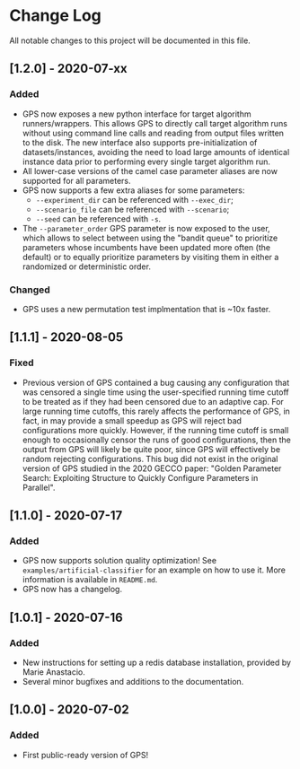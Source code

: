 # Change Log

All notable changes to this project will be documented in this file.

## [1.2.0] - 2020-07-xx

### Added

 - GPS now exposes a new python interface for target algorithm runners/wrappers. This allows GPS to directly
   call target algorithm runs without using command line calls and reading from output files written to the 
   disk. The new interface also supports pre-initialization of datasets/instances, avoiding the need to load
   large amounts of identical instance data prior to performing every single target algorithm run.
 - All lower-case versions of the camel case parameter aliases are now supported for all parameters.
 - GPS now supports a few extra aliases for some parameters: 
   - `--experiment_dir` can be referenced with `--exec_dir`;
   - `--scenario_file` can be referenced with `--scenario`;
   - `--seed` can be referenced with `-s`.
 - The `--parameter_order` GPS parameter is now exposed to the user, which allows to select between using
   the "bandit queue" to prioritize parameters whose incumbents have been updated more often (the default)
   or to equally prioritize parameters by visiting them in either a randomized or deterministic order.

### Changed
 - GPS uses a new permutation test implmentation that is ~10x faster.

## [1.1.1] - 2020-08-05

### Fixed
 - Previous version of GPS contained a bug causing any configuration that was censored a single time using
   the user-specified running time cutoff to be treated as if they had been censored due to an adaptive cap.
   For large running time cutoffs, this rarely affects the performance of GPS, in fact, in may provide a
   small speedup as GPS will reject bad configurations more quickly. However, if the running time cutoff is
   small enough to occasionally censor the runs of good configurations, then the output from GPS will likely
   be quite poor, since GPS will effectively be random rejecting configurations. This bug did not exist in the
   original version of GPS studied in the 2020 GECCO paper: "Golden Parameter Search: Exploiting Structure to
   Quickly Configure Parameters in Parallel".

## [1.1.0] - 2020-07-17

### Added
 - GPS now supports solution quality optimization! See `examples/artificial-classifier` for an example on how to use it. More information is available in `README.md`.
 - GPS now has a changelog.

## [1.0.1] - 2020-07-16

### Added
 - New instructions for setting up a redis database installation, provided by Marie Anastacio.
 - Several minor bugfixes and additions to the documentation.

## [1.0.0] - 2020-07-02

### Added
- First public-ready version of GPS!
